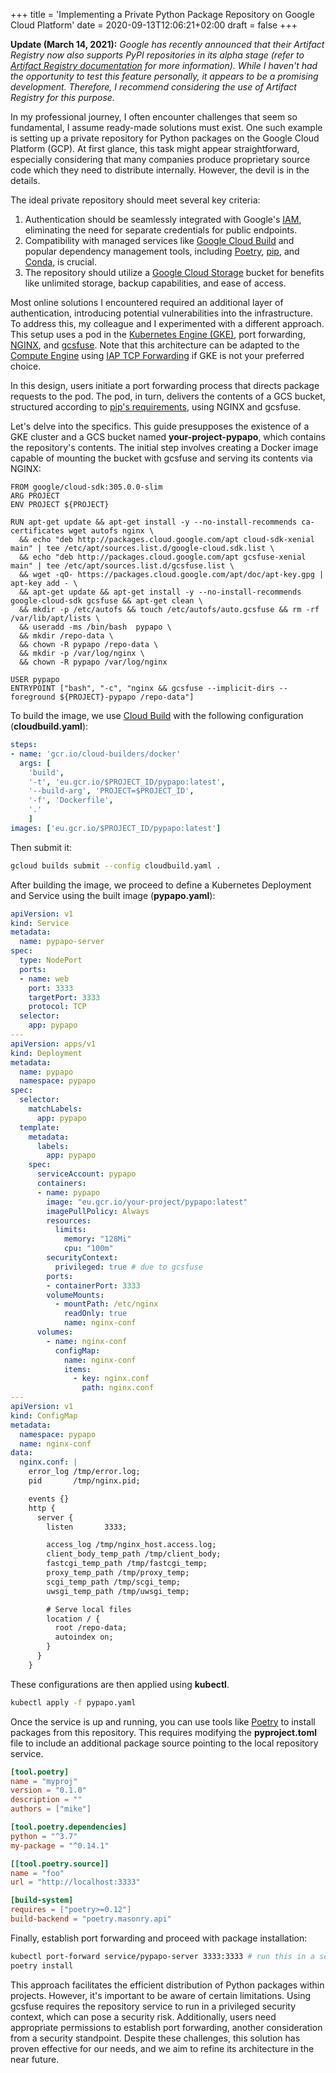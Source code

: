 +++
title = 'Implementing a Private Python Package Repository on Google Cloud Platform'
date = 2020-09-13T12:06:21+02:00
draft = false
+++

**Update (March 14, 2021):** *Google has recently announced that their Artifact Registry now also supports PyPI repositories in its alpha stage (refer to [Artifact Registry documentation](https://cloud.google.com/artifact-registry/docs/python/quickstart) for more information). While I haven't had the opportunity to test this feature personally, it appears to be a promising development. Therefore, I recommend considering the use of Artifact Registry for this purpose.*

In my professional journey, I often encounter challenges that seem so fundamental, I assume ready-made solutions must exist. One such example is setting up a private repository for Python packages on the Google Cloud Platform (GCP). At first glance, this task might appear straightforward, especially considering that many companies produce proprietary source code which they need to distribute internally. However, the devil is in the details.

The ideal private repository should meet several key criteria:

1. Authentication should be seamlessly integrated with Google's [IAM](https://cloud.google.com/iam), eliminating the need for separate credentials for public endpoints.
2. Compatibility with managed services like [Google Cloud Build](https://cloud.google.com/cloud-build) and popular dependency management tools, including [Poetry](https://github.com/python-poetry/poetry), [pip](https://pip.pypa.io/en/stable/), and [Conda](https://docs.conda.io/en/latest/), is crucial.
3. The repository should utilize a [Google Cloud Storage](https://cloud.google.com/storage) bucket for benefits like unlimited storage, backup capabilities, and ease of access.

Most online solutions I encountered required an additional layer of authentication, introducing potential vulnerabilities into the infrastructure. To address this, my colleague and I experimented with a different approach. This setup uses a pod in the [Kubernetes Engine (GKE)](https://cloud.google.com/kubernetes-engine), port forwarding, [NGINX](https://www.nginx.com/), and [gcsfuse](https://github.com/GoogleCloudPlatform/gcsfuse). Note that this architecture can be adapted to the [Compute Engine](https://cloud.google.com/compute) using [IAP TCP Forwarding](https://cloud.google.com/iap/docs/tcp-forwarding-overview) if GKE is not your preferred choice.

In this design, users initiate a port forwarding process that directs package requests to the pod. The pod, in turn, delivers the contents of a GCS bucket, structured according to [pip's requirements](https://packaging.python.org/guides/hosting-your-own-index/), using NGINX and gcsfuse. 

Let's delve into the specifics. This guide presupposes the existence of a GKE cluster and a GCS bucket named **your-project-pypapo**, which contains the repository's contents.
The initial step involves creating a Docker image capable of mounting the bucket with gcsfuse and serving its contents via NGINX:

```docker
FROM google/cloud-sdk:305.0.0-slim
ARG PROJECT
ENV PROJECT ${PROJECT}

RUN apt-get update && apt-get install -y --no-install-recommends ca-certificates wget autofs nginx \
  && echo "deb http://packages.cloud.google.com/apt cloud-sdk-xenial main" | tee /etc/apt/sources.list.d/google-cloud.sdk.list \
  && echo "deb http://packages.cloud.google.com/apt gcsfuse-xenial main" | tee /etc/apt/sources.list.d/gcsfuse.list \
  && wget -qO- https://packages.cloud.google.com/apt/doc/apt-key.gpg | apt-key add - \
  && apt-get update && apt-get install -y --no-install-recommends google-cloud-sdk gcsfuse && apt-get clean \
  && mkdir -p /etc/autofs && touch /etc/autofs/auto.gcsfuse && rm -rf /var/lib/apt/lists \
  && useradd -ms /bin/bash  pypapo \
  && mkdir /repo-data \
  && chown -R pypapo /repo-data \
  && mkdir -p /var/log/nginx \
  && chown -R pypapo /var/log/nginx

USER pypapo
ENTRYPOINT ["bash", "-c", "nginx && gcsfuse --implicit-dirs --foreground ${PROJECT}-pypapo /repo-data"]
```

To build the image, we use [Cloud Build](https://cloud.google.com/cloud-build) with the following configuration (**cloudbuild.yaml**):

```yaml
steps:
- name: 'gcr.io/cloud-builders/docker'
  args: [
    'build',
    '-t', 'eu.gcr.io/$PROJECT_ID/pypapo:latest',
    '--build-arg', 'PROJECT=$PROJECT_ID',
    '-f', 'Dockerfile',
    '.'
    ]
images: ['eu.gcr.io/$PROJECT_ID/pypapo:latest']
```

Then submit it:
```bash
gcloud builds submit --config cloudbuild.yaml .
```

After building the image, we proceed to define a Kubernetes Deployment and Service using the built image (**pypapo.yaml**):

```yaml
apiVersion: v1
kind: Service
metadata:
  name: pypapo-server
spec:
  type: NodePort
  ports:
  - name: web
    port: 3333
    targetPort: 3333
    protocol: TCP
  selector:
    app: pypapo
---
apiVersion: apps/v1
kind: Deployment
metadata:
  name: pypapo
  namespace: pypapo
spec:
  selector:
    matchLabels:
      app: pypapo
  template:
    metadata:
      labels:
        app: pypapo
    spec:
      serviceAccount: pypapo
      containers:
      - name: pypapo
        image: "eu.gcr.io/your-project/pypapo:latest"
        imagePullPolicy: Always
        resources:
          limits:
            memory: "128Mi"
            cpu: "100m"
        securityContext:
          privileged: true # due to gcsfuse
        ports:
        - containerPort: 3333
        volumeMounts:
          - mountPath: /etc/nginx
            readOnly: true
            name: nginx-conf
      volumes:
        - name: nginx-conf
          configMap:
            name: nginx-conf
            items:
              - key: nginx.conf
                path: nginx.conf
---
apiVersion: v1
kind: ConfigMap
metadata:
  namespace: pypapo
  name: nginx-conf
data:
  nginx.conf: |
    error_log /tmp/error.log;
    pid       /tmp/nginx.pid;

    events {}
    http {
      server {
        listen       3333;

        access_log /tmp/nginx_host.access.log;
        client_body_temp_path /tmp/client_body;
        fastcgi_temp_path /tmp/fastcgi_temp;
        proxy_temp_path /tmp/proxy_temp;
        scgi_temp_path /tmp/scgi_temp;
        uwsgi_temp_path /tmp/uwsgi_temp;

        # Serve local files
        location / {
          root /repo-data;
          autoindex on;
        }
      }
    }
```

These configurations are then applied using **kubectl**.

```bash
kubectl apply -f pypapo.yaml
```

Once the service is up and running, you can use tools like [Poetry](https://github.com/python-poetry/poetry) to install packages from this repository. This requires modifying the **pyproject.toml** file to include an additional package source pointing to the local repository service.

```toml
[tool.poetry]
name = "myproj"
version = "0.1.0"
description = ""
authors = ["mike"]

[tool.poetry.dependencies]
python = "^3.7"
my-package = "^0.14.1"

[[tool.poetry.source]]
name = "foo"
url = "http://localhost:3333"

[build-system]
requires = ["poetry>=0.12"]
build-backend = "poetry.masonry.api"
```

Finally, establish port forwarding and proceed with package installation:

```bash
kubectl port-forward service/pypapo-server 3333:3333 # run this in a separate shell
poetry install
```

This approach facilitates the efficient distribution of Python packages within projects. However, it's important to be aware of certain limitations. Using gcsfuse requires the repository service to run in a privileged security context, which can pose a security risk. Additionally, users need appropriate permissions to establish port forwarding, another consideration from a security standpoint. Despite these challenges, this solution has proven effective for our needs, and we aim to refine its architecture in the near future.
